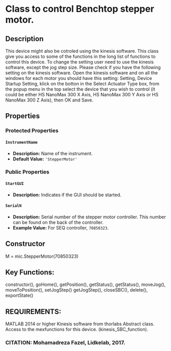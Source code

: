 # Class to control Benchtop stepper motor.

## Description
This device might also be cotroled using the kinesis software.
This class give you access to some of the functions in the long list
of functions to control this device.
To change the setting user need to use the kinesis software, except
the jog step size.
Please check if you have the following setting on the kinesis
software. Open the kinesis software and on all the windows for each
motor you should have this setting:
Setting, Device Startup Setting, klick on the botton in the Select
Actuator Type box, from the popup menu in the top select the device
that you wish to control (it could be either HS NanoMax 300 X Axis,
HS NanoMax 300 Y Axis or HS NanoMax 300 Z Axis), then OK and Save.

## Properties

### Protected Properties

#### `InstrumentName`
- **Description:** Name of the instrument.
- **Default Value:** `'StepperMotor'`

### Public Properties

#### `StartGUI`
- **Description:** Indicates if the GUI should be started.

#### `SerialN`
- **Description:** Serial number of the stepper motor controller. This number can be found on the back of the controller.
- **Example Value:** For SEQ controller, `70850323`.

## Constructor
M = mic.StepperMotor(70850323)

## Key Functions:
constructor(), goHome(), getPosition(), getStatus(),
getStatus(), moveJog(), moveToPosition(), setJogStep()
getJogStep(), closeSBC(), delete(), exportState()

## REQUIREMENTS:
MATLAB 2014 or higher
Kinesis software from thorlabs
Abstract class.
Access to the mexfunctions for this device. (kinesis_SBC_function).

### CITATION: Mohamadreza Fazel, Lidkelab, 2017.

